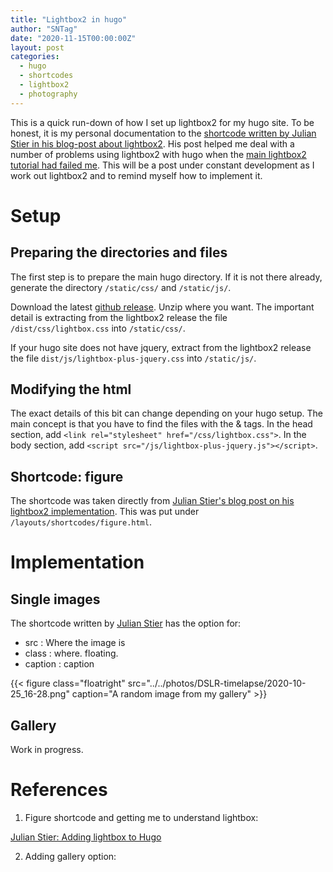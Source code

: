 ```yaml
---
title: "Lightbox2 in hugo"
author: "SNTag"
date: "2020-11-15T00:00:00Z"
layout: post
categories:
  - hugo
  - shortcodes
  - lightbox2
  - photography
---
```


This is a quick run-down of how I set up lightbox2 for my hugo site. To be honest, it is my personal documentation to the [shortcode written by Julian Stier in his blog-post about lightbox2](https://julianstier.com/posts/2020/03/hugo-and-lightbox/). His post helped me deal with a number of problems using lightbox2 with hugo when the [main lightbox2 tutorial had failed me](https://lokeshdhakar.com/projects/lightbox2/). This will be a post under constant development as I work out lightbox2 and to remind myself how to implement it.

# Setup

## Preparing the directories and files

The first step is to prepare the main hugo directory. If it is not there already, generate the directory `/static/css/` and `/static/js/`.

Download the latest [github release](https://github.com/lokesh/lightbox2/releases). Unzip where you want. The important detail is extracting from the lightbox2 release the file `/dist/css/lightbox.css` into `/static/css/`.

If your hugo site does not have jquery, extract from the lightbox2 release the file `dist/js/lightbox-plus-jquery.css` into `/static/js/`.

## Modifying the html

The exact details of this bit can change depending on your hugo setup. The main concept is that you have to find the files with the <head> \& <body> tags. In the head section, add `<link rel="stylesheet" href="/css/lightbox.css">`. In the body section, add `<script src="/js/lightbox-plus-jquery.js"></script>`.

## Shortcode: figure

The shortcode was taken directly from [Julian Stier's blog post on his lightbox2 implementation](https://julianstier.com/posts/2020/03/hugo-and-lightbox/). This was put under `/layouts/shortcodes/figure.html`.


# Implementation

## Single images

The shortcode written by [Julian Stier](https://julianstier.com/posts/2020/03/hugo-and-lightbox/) has the option for:

- src : Where the image is
- class : where. floating.
- caption : caption

{{< figure class="floatright" src="../../photos/DSLR-timelapse/2020-10-25_16-28.png" caption="A random image from my gallery" >}}

## Gallery

Work in progress.

# References

1. Figure shortcode and getting me to understand lightbox:

[Julian Stier: Adding lightbox to Hugo](https://julianstier.com/posts/2020/03/hugo-and-lightbox/)


2. Adding gallery option:
